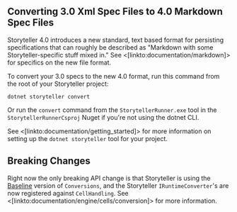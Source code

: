 <!--title:Converting from Storyteller 3.0 to 4.0-->


## Converting 3.0 Xml Spec Files to 4.0 Markdown Spec Files

Storyteller 4.0 introduces a new standard, text based format for persisting specifications that
can roughly be described as "Markdown with some Storyteller-specific stuff mixed in." See 
<[linkto:documentation/markdown]> for specifics on the new file format.

To convert your 3.0 specs to the new 4.0 format, run this command from the root of your
Storyteller project:

```
dotnet storyteller convert
```

Or run the `convert` command from the `StorytellerRunner.exe` tool in the `StorytellerRunnerCsproj` 
Nuget if you're not using the dotnet CLI.

See <[linkto:documentation/getting_started]> for more information on setting up the `dotnet storyteller` tool
for your project.


## Breaking Changes

Right now the only breaking API change is that Storyteller is using the [Baseline](https://github.com/JasperFx/baseline) version 
of `Conversions`, and the Storyteller `IRuntimeConverter`'s are now registered against `CellHandling`. See
<[linkto:documentation/engine/cells/conversion]> for more information.